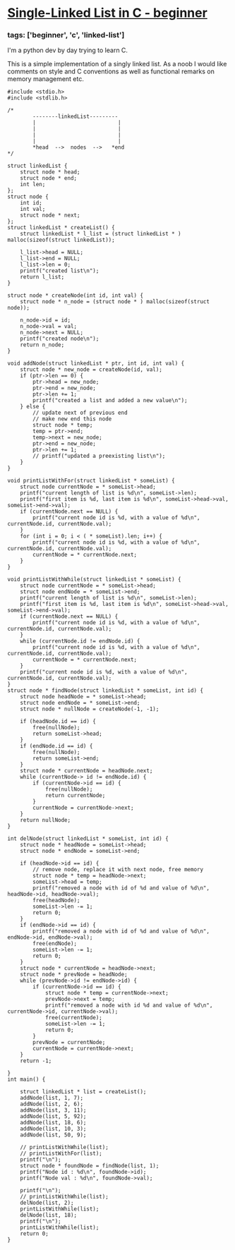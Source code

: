 # [Single-Linked List in C - beginner](https://codereview.stackexchange.com/questions/217145)
### tags: ['beginner', 'c', 'linked-list']

I'm a python dev by day trying to learn C. 

This is a simple implementation of a singly linked list. As a noob I would like comments on style and C conventions as well as functional remarks on memory management etc.  

    #include <stdio.h>
    #include <stdlib.h>
    
    /*
            --------linkedList---------
            |                          |
            |                          |
            |                          |
            |                          | 
            *head  -->  nodes  -->   *end   
    */
    
    struct linkedList {
        struct node * head;
        struct node * end;
        int len;
    };
    struct node {
        int id;
        int val;
        struct node * next;
    };
    struct linkedList * createList() {
        struct linkedList * l_list = (struct linkedList * ) malloc(sizeof(struct linkedList));
    
        l_list->head = NULL;
        l_list->end = NULL;
        l_list->len = 0;
        printf("created list\n");
        return l_list;
    }
    
    struct node * createNode(int id, int val) {
        struct node * n_node = (struct node * ) malloc(sizeof(struct node));
    
        n_node->id = id;
        n_node->val = val;
        n_node->next = NULL;
        printf("created node\n");
        return n_node;
    }
    
    void addNode(struct linkedList * ptr, int id, int val) {
        struct node * new_node = createNode(id, val);
        if (ptr->len == 0) {
            ptr->head = new_node;
            ptr->end = new_node;
            ptr->len += 1;
            printf("created a list and added a new value\n");
        } else {
            // update next of previous end
            // make new end this node 
            struct node * temp;
            temp = ptr->end;
            temp->next = new_node;
            ptr->end = new_node;
            ptr->len += 1;
            // printf("updated a preexisting list\n");
        }
    }
    
    void printListWithFor(struct linkedList * someList) {
        struct node currentNode = * someList->head;
        printf("current length of list is %d\n", someList->len);
        printf("first item is %d, last item is %d\n", someList->head->val, someList->end->val);
        if (currentNode.next == NULL) {
            printf("current node id is %d, with a value of %d\n", currentNode.id, currentNode.val);
        }
        for (int i = 0; i < ( * someList).len; i++) {
            printf("current node id is %d, with a value of %d\n", currentNode.id, currentNode.val);
            currentNode = * currentNode.next;
        }
    }
    
    void printListWithWhile(struct linkedList * someList) {
        struct node currentNode = * someList->head;
        struct node endNode = * someList->end;
        printf("current length of list is %d\n", someList->len);
        printf("first item is %d, last item is %d\n", someList->head->val, someList->end->val);
        if (currentNode.next == NULL) {
            printf("current node id is %d, with a value of %d\n", currentNode.id, currentNode.val);
        }
        while (currentNode.id != endNode.id) {
            printf("current node id is %d, with a value of %d\n", currentNode.id, currentNode.val);
            currentNode = * currentNode.next;
        }
        printf("current node id is %d, with a value of %d\n", currentNode.id, currentNode.val);
    }
    struct node * findNode(struct linkedList * someList, int id) {
        struct node headNode = * someList->head;
        struct node endNode = * someList->end;
        struct node * nullNode = createNode(-1, -1);
    
        if (headNode.id == id) {
            free(nullNode);
            return someList->head;
        }
        if (endNode.id == id) {
            free(nullNode);
            return someList->end;
        }
        struct node * currentNode = headNode.next;
        while (currentNode-> id != endNode.id) {
            if (currentNode->id == id) {
                free(nullNode);
                return currentNode;
            }
            currentNode = currentNode->next;
        }
        return nullNode;
    }
    
    int delNode(struct linkedList * someList, int id) {
        struct node * headNode = someList->head;
        struct node * endNode = someList->end;
    
        if (headNode->id == id) {
            // remove node, replace it with next node, free memory
            struct node * temp = headNode->next;
            someList->head = temp;
            printf("removed a node with id of %d and value of %d\n", headNode->id, headNode->val);
            free(headNode);
            someList->len -= 1;
            return 0;
        }
        if (endNode->id == id) {
            printf("removed a node with id of %d and value of %d\n", endNode->id, endNode->val);
            free(endNode);
            someList->len -= 1;
            return 0;
        }
        struct node * currentNode = headNode->next;
        struct node * prevNode = headNode;
        while (prevNode->id != endNode->id) {
            if (currentNode->id == id) {
                struct node * temp = currentNode->next;
                prevNode->next = temp;
                printf("removed a node with id %d and value of %d\n", currentNode->id, currentNode->val);
                free(currentNode);
                someList->len -= 1;
                return 0;
            }
            prevNode = currentNode;
            currentNode = currentNode->next;
        }
        return -1;
    
    }
    int main() {
    
        struct linkedList * list = createList();
        addNode(list, 1, 7);
        addNode(list, 2, 6);
        addNode(list, 3, 11);
        addNode(list, 5, 92);
        addNode(list, 18, 6);
        addNode(list, 10, 3);
        addNode(list, 50, 9);
    
        // printListWithWhile(list);
        // printListWithFor(list);
        printf("\n");
        struct node * foundNode = findNode(list, 1);
        printf("Node id : %d\n", foundNode->id);
        printf("Node val : %d\n", foundNode->val);
    
        printf("\n");
        // printListWithWhile(list);
        delNode(list, 2);
        printListWithWhile(list);
        delNode(list, 18);
        printf("\n");
        printListWithWhile(list);
        return 0;
    }
